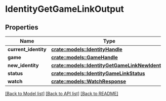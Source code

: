 # IdentityGetGameLinkOutput

## Properties

Name | Type | Description | Notes
------------ | ------------- | ------------- | -------------
**current_identity** | [**crate::models::IdentityHandle**](IdentityHandle.md) |  | 
**game** | [**crate::models::GameHandle**](GameHandle.md) |  | 
**new_identity** | [**crate::models::IdentityGetGameLinkNewIdentity**](IdentityGetGameLinkNewIdentity.md) |  | 
**status** | [**crate::models::IdentityGameLinkStatus**](IdentityGameLinkStatus.md) |  | 
**watch** | [**crate::models::WatchResponse**](WatchResponse.md) |  | 

[[Back to Model list]](../README.md#documentation-for-models) [[Back to API list]](../README.md#documentation-for-api-endpoints) [[Back to README]](../README.md)


